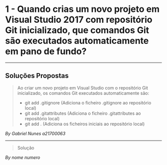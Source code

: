 # 1 - Quando crias um novo projeto em Visual Studio 2017 com repositório Git inicializado, que comandos Git são executados automaticamente em pano de fundo?
---
## **Soluções Propostas**
> Ao criar um novo projeto em Visual Studio com o repositório Git inicializado, os comandos Git executados automaticamente são:
> * git add .gitignore (Adiciona o ficheiro .gitignore ao repositório local)
> * git add .gitattributes (Adiciona o ficheiro .gitattributes ao repositório local)
> * git add . (Adiciona os ficheiros iniciais ao repositório local)

*By Gabriel Nunes a21700063*

---
> Solução

*By nome numero*
